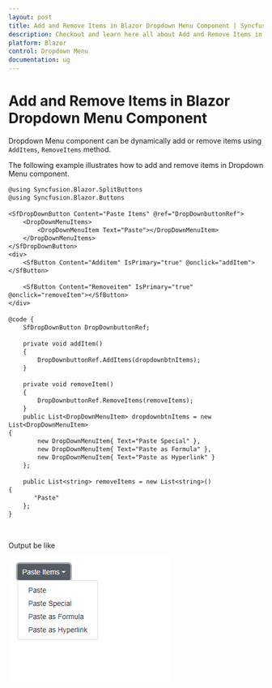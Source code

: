 ```yaml
---
layout: post
title: Add and Remove Items in Blazor Dropdown Menu Component | Syncfusion
description: Checkout and learn here all about Add and Remove Items in Syncfusion Blazor Dropdown Menu component and more.
platform: Blazor
control: Dropdown Menu
documentation: ug
---
```


# Add and Remove Items in Blazor Dropdown Menu Component

Dropdown Menu component can be dynamically add or remove items using  `AddItems`, `RemoveItems` method.

The following example illustrates how to add and remove items in Dropdown Menu component.

```cshtml
@using Syncfusion.Blazor.SplitButtons
@using Syncfusion.Blazor.Buttons

<SfDropDownButton Content="Paste Items" @ref="DropDownbuttonRef">
    <DropDownMenuItems>
        <DropDownMenuItem Text="Paste"></DropDownMenuItem>
    </DropDownMenuItems>
</SfDropDownButton>
<div>
    <SfButton Content="Additem" IsPrimary="true" @onclick="addItem"></SfButton>

    <SfButton Content="Removeitem" IsPrimary="true" @onclick="removeItem"></SfButton>
</div>

@code {
    SfDropDownButton DropDownbuttonRef;

    private void addItem()
    {
        DropDownbuttonRef.AddItems(dropdownbtnItems);
    }

    private void removeItem()
    {
        DropDownbuttonRef.RemoveItems(removeItems);
    }
    public List<DropDownMenuItem> dropdownbtnItems = new List<DropDownMenuItem>
{
        new DropDownMenuItem{ Text="Paste Special" },
        new DropDownMenuItem{ Text="Paste as Formula" },
        new DropDownMenuItem{ Text="Paste as Hyperlink" }
    };

    public List<string> removeItems = new List<string>()
{
       "Paste"
    };
}

  
```

Output be like

![Split Button Sample](./../images/add-remove-items.png)